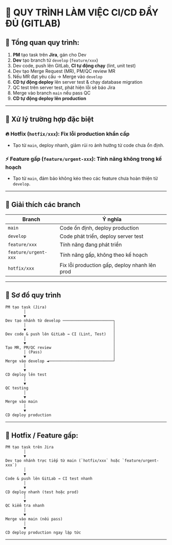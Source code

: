 # 📌 QUY TRÌNH LÀM VIỆC CI/CD ĐẦY ĐỦ (GITLAB)

## 🚀 Tổng quan quy trình:

1. **PM** tạo task trên **Jira**, gán cho Dev
2. **Dev** tạo branch từ `develop` (`feature/xxx`)
3. Dev code, push lên GitLab, **CI tự động chạy** (lint, unit test)
4. Dev tạo Merge Request (MR), PM/QC review MR
5. Nếu MR đạt yêu cầu → Merge vào `develop`
6. **CD tự động deploy** lên server test & chạy database migration
7. QC test trên server test, phát hiện lỗi sẽ báo Jira
8. Merge vào branch `main` nếu pass QC
9. **CD tự động deploy lên production**

---

## 🚨 Xử lý trường hợp đặc biệt

### 🔥 Hotfix (`hotfix/xxx`): Fix lỗi production khẩn cấp
- Tạo từ `main`, deploy nhanh, giảm rủi ro ảnh hưởng từ code chưa ổn định.

### ⚡ Feature gấp (`feature/urgent-xxx`): Tính năng không trong kế hoạch
- Tạo từ `main`, đảm bảo không kéo theo các feature chưa hoàn thiện từ `develop`.

---

## 🌳 Giải thích các branch

| Branch | Ý nghĩa |
|--------|---------|
| `main` | Code ổn định, deploy production |
| `develop` | Code phát triển, deploy server test |
| `feature/xxx` | Tính năng đang phát triển |
| `feature/urgent-xxx` | Tính năng gấp, không theo kế hoạch |
| `hotfix/xxx` | Fix lỗi production gấp, deploy nhanh lên prod |

---

## 🔖 Sơ đồ quy trình

```
PM tạo task (Jira)
        │
        ▼
Dev tạo nhánh từ develop ──────────────────────┐
        │                                      │
        ▼                                      │
Dev code & push lên GitLab → CI (Lint, Test)   │
        │                                      │
        ▼                                      │
Tạo MR, PM/QC review                           │
        │ (Pass)                               │
        ▼                                      │
Merge vào develop ◄────────────────────────────┘
        │
        ▼
CD deploy lên test
        │
        ▼
QC testing
        │
        ▼
Merge vào main
        │
        ▼
CD deploy production
```

---

## 🚀 Hotfix / Feature gấp:

```
PM tạo task trên Jira
        │
        ▼
Dev tạo nhánh trực tiếp từ main (`hotfix/xxx` hoặc `feature/urgent-xxx`)
        │
        ▼
Code & push lên GitLab → CI test nhanh
        │
        ▼
CD deploy nhanh (test hoặc prod)
        │
        ▼
QC kiểm tra nhanh
        │
        ▼
Merge vào main (nếu pass)
        │
        ▼
CD deploy production ngay lập tức
```

---


